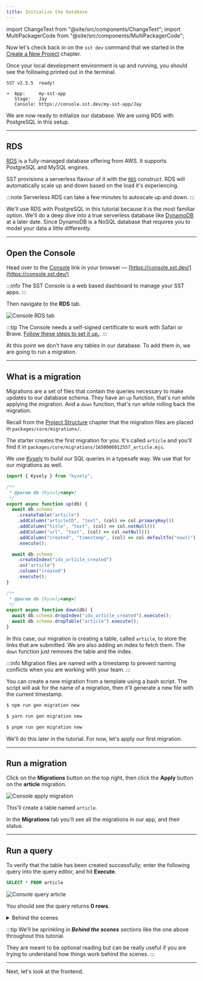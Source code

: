 ```yaml
---
title: Initialize the Database
---
```


import ChangeText from "@site/src/components/ChangeText";
import MultiPackagerCode from "@site/src/components/MultiPackagerCode";

Now let's check back in on the `sst dev` command that we started in the [Create a New Project](create-a-new-project.md) chapter.

Once your local development environment is up and running, you should see the following printed out in the terminal.

```
SST v2.5.5  ready!

➜  App:     my-sst-app
   Stage:   Jay
   Console: https://console.sst.dev/my-sst-app/Jay
```

We are now ready to initialize our database. We are using RDS with PostgreSQL in this setup.

---

## RDS

[RDS](https://docs.aws.amazon.com/AmazonRDS/latest/AuroraUserGuide/aurora-serverless.html) is a fully-managed database offering from AWS. It supports PostgreSQL and MySQL engines.

SST provisions a serverless flavour of it with the [`RDS`](../constructs/RDS.md) construct. RDS will automatically scale up and down based on the load it's experiencing.

:::note
Serverless RDS can take a few minutes to autoscale up and down.
:::

We'll use RDS with PostgreSQL in this tutorial because it is the most familiar option. We'll do a deep dive into a true serverless database like [DynamoDB](https://aws.amazon.com/dynamodb/) at a later date. Since DynamoDB is a NoSQL database that requires you to model your data a little differently.

---

## Open the Console

<ChangeText>

Head over to the [Console](../console.md) link in your browser — [https://console.sst.dev/](https://console.sst.dev/)

</ChangeText>

:::info
The SST Console is a web based dashboard to manage your SST apps.
:::

<ChangeText>

Then navigate to the **RDS** tab.

</ChangeText>

![Console RDS tab](/img/initialize-database/console-rds-tab.png)

:::tip
The Console needs a self-signed certificate to work with Safari or Brave. [Follow these steps to set it up.](../console.md#safari-and-brave).
:::

At this point we don't have any tables in our database. To add them in, we are going to run a migration.

---

## What is a migration

Migrations are a set of files that contain the queries necessary to make updates to our database schema. They have an `up` function, that's run while applying the migration. And a `down` function, that's run while rolling back the migration.

Recall from the [Project Structure](project-structure.md) chapter that the migration files are placed in `packages/core/migrations/`.

The starter creates the first migration for you. It's called `article` and you'll find it in `packages/core/migrations/1650000012557_article.mjs`.

We use [Kysely](https://kysely-org.github.io/kysely/) to build our SQL queries in a typesafe way. We use that for our migrations as well.

```js title="packages/core/migrations/1650000012557_article.mjs"
import { Kysely } from "kysely";

/**
 * @param db {Kysely<any>}
 */
export async function up(db) {
  await db.schema
    .createTable("article")
    .addColumn("articleID", "text", (col) => col.primaryKey())
    .addColumn("title", "text", (col) => col.notNull())
    .addColumn("url", "text", (col) => col.notNull())
    .addColumn("created", "timestamp", (col) => col.defaultTo("now()"))
    .execute();

  await db.schema
    .createIndex("idx_article_created")
    .on("article")
    .column("created")
    .execute();
}

/**
 * @param db {Kysely<any>}
 */
export async function down(db) {
  await db.schema.dropIndex("idx_article_created").execute();
  await db.schema.dropTable("article").execute();
}
```

In this case, our migration is creating a table, called `article`, to store the links that are submitted. We are also adding an index to fetch them. The `down` function just removes the table and the index.

:::info
Migration files are named with a timestamp to prevent naming conflicts when you are working with your team.
:::

You can create a new migration from a template using a bash script. The script will ask for the name of a migration, then it'll generate a new file with the current timestamp.

<MultiPackagerCode>
<TabItem value="npm">

```bash
$ npm run gen migration new
````

</TabItem>
<TabItem value="yarn">

```bash
$ yarn run gen migration new
```

</TabItem>
<TabItem value="pnpm">

```bash
$ pnpm run gen migration new
```

</TabItem>
</MultiPackagerCode>

We'll do this later in the tutorial. For now, let's apply our first migration.

---

## Run a migration

<ChangeText>

Click on the **Migrations** button on the top right, then click the **Apply** button on the **article** migration.

</ChangeText>

![Console apply migration](/img/initialize-database/console-apply-migration.png)

This'll create a table named `article`.

In the **Migrations** tab you'll see all the migrations in our app, and their status.

---

## Run a query

To verify that the table has been created successfully; enter the following query into the query editor, and hit **Execute**.

```sql
SELECT * FROM article
```

![Console query article](/img/initialize-database/console-query-article.png)

You should see the query returns **0 rows**.

<details>
<summary>Behind the scenes</summary>

Let's quickly recap what we've done so far:

1. We ran `sst dev` to start the [Live Lambda Dev](../live-lambda-development.md) environment and the [SST Console](../console.md).
2. Deployed the infrastructure for our app to AWS:
   - Including a RDS PostgreSQL database based on `stacks/Database.ts`.
3. We then opened up the Console and ran a migration in `packages/core/migrations/`.
4. The migration created an `article` table that we'll use to store the links our users will submit.
5. Finally, to test that everything is working, we queried our database.

</details>

:::tip
We'll be sprinkling in _**Behind the scenes**_ sections like the one above throughout this tutorial.

They are meant to be optional reading but can be really useful if you are trying to understand how things work behind the scenes.
:::

---

Next, let's look at the frontend.
